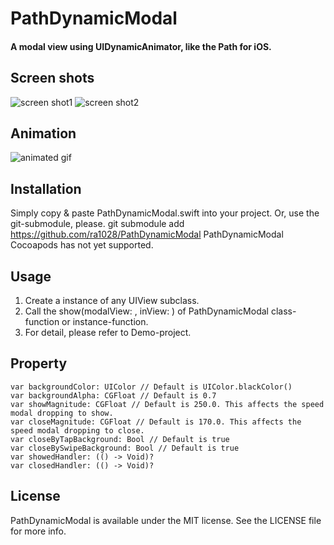 PathDynamicModal
=======================

#### A modal view using UIDynamicAnimator, like the Path for iOS.


## Screen shots
![screen shot1](https://github.com/ra1028/PathDynamicModal/raw/master/Assets/screen_shot1.png)
![screen shot2](https://github.com/ra1028/PathDynamicModal/raw/master/Assets/screen_shot2.png)


## Animation
![animated gif](https://github.com/ra1028/PathDynamicModal/raw/master/Assets/animation.gif)


## Installation
Simply copy & paste PathDynamicModal.swift into your project.
Or, use the git-submodule, please.
git submodule add https://github.com/ra1028/PathDynamicModal PathDynamicModal
Cocoapods has not yet supported.


## Usage
1. Create a instance of any UIView subclass.
2. Call the show(modalView: , inView: ) of PathDynamicModal class-function or instance-function.
3. For detail, please refer to Demo-project.


## Property
```
var backgroundColor: UIColor // Default is UIColor.blackColor()
var backgroundAlpha: CGFloat // Default is 0.7 
var showMagnitude: CGFloat // Default is 250.0. This affects the speed modal dropping to show.
var closeMagnitude: CGFloat // Default is 170.0. This affects the speed modal dropping to close.
var closeByTapBackground: Bool // Default is true
var closeBySwipeBackground: Bool // Default is true
var showedHandler: (() -> Void)?
var closedHandler: (() -> Void)?
```


## License
PathDynamicModal is available under the MIT license. See the LICENSE file for more info.